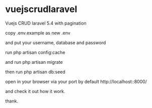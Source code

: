 # vuejscrudlaravel
Vuejs CRUD laravel 5.4 with pagination

copy .env.example as new .env

and put your username, database and password

run php artisan config:cache

and run php artisan migrate

then run php artisan db:seed

open in your browser via your port by default http://localhost::8000/

and check it out how it work.

thank.
